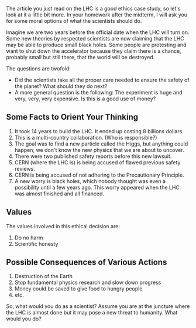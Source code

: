 The article you just read on the LHC is a good ethics case study, so let's look at it a little bit more. In your homework after the midterm, I will ask you for some moral options of what the scientists should do.

Imagine we are two years before the official date when the LHC will turn on. Some new theories by respected scientists are now claiming that the LHC may be able to produce small black holes. Some people are protesting and want to shut down the accelerator because they claim there is a chance, probably small but still there, that the world will be destroyed.

The questions are twofold:

- Did the scientists take all the proper care needed to ensure the safety of the planet? What should they do next?
- A more general question is the following: The experiment is huge and very, very, very expensive. Is this is a good use of money?

Some Facts to Orient Your Thinking
----------------------------------

1. It took 14 years to build the LHC. It ended up costing 8 billions dollars.
2. This is a multi-country collaboration. (Who is responsible?)
3. The goal was to find a new particle called the Higgs, but anything could happen; we don't know the new physics that we are about to uncover.
4. There were two published safety reports before this new lawsuit.
5. CERN (where the LHC is) is being accused of flawed previous safety reviews.
6. CERN is being accused of not adhering to the Precautionary Principle.
7. A new worry is black holes, which nobody thought was even a possibility until a few years ago. This worry appeared when the LHC was almost finished and all financed.

Values
------

The values involved in this ethical decision are:

1. Do no harm
2. Scientific honesty

Possible Consequences of Various Actions
----------------------------------------

1. Destruction of the Earth
2. Stop fundamental physics research and slow down progress
3. Money could be saved to give food to hungry people.
4. etc.

So, what would you do as a scientist? Assume you are at the juncture where the LHC is almost done but it may pose a new threat to humanity. What would you do?